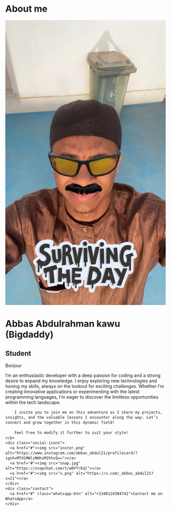 # About me
<!DOCTYPE html>
<html lang="en">
<head>
  <meta charset="UTF-8">
  <meta name="viewport" content="width=device-width, initial-scale=1.0">
  <title>User Profile Card</title>
  <link href="styel.css" rel="stylesheet">
</head>
<body>
  <div class="profile-card">
    <div class="profile-image">
      <img src="abbas.jpeg" alt="Profile Picture">
    </div>
    <h1>Abbas Abdulrahman kawu (Bigdaddy)</h1>
    <h2>Student</h2>
    <p class="greeting">Bonjour</p>
    <p class="description">
        I’m an enthusiastic developer with a deep passion for coding and a strong desire to expand my knowledge. I enjoy exploring new technologies and honing my skills, always on the lookout for exciting challenges. Whether I’m creating innovative applications or experimenting with the latest programming languages, I’m eager to discover the limitless opportunities within the tech landscape.

        I invite you to join me on this adventure as I share my projects, insights, and the valuable lessons I encounter along the way. Let’s connect and grow together in this dynamic field!
        
        Feel free to modify it further to suit your style!
    </p>
    <div class="social-icons">
      <a href="#"><img src="inster.png" alt="https://www.instagram.com/abbas_abdul21/profilecard/?igsh=MTd1MWlzNHhzM2hhcQ=="></a>
      <a href="#"><img src="snap.jpg" alt="https://snapchat.com/t/w0VTrEql"></a>
      <a href="#"><img src="x.png" alt="https://x.com/_abbas_abdul21?s=21"></a>
    </div>
    <div class="contact">
      <a href="#" class="whatsapp-btn" alt="+2348124304741">Contact me on WhatsApp</a>
    </div>
  </div>
</body>
</html>

